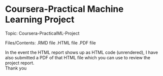 # Coursera-Practical Machine Learning Project
Topic: Coursera-PracticalML-Project

Files/Contents: 
.RMD file
.HTML file
.PDF file

In the event the HTML report shows up as HTML code (unrendered), I have also submitted a PDF of that HTML file which you can use to review the project report. <br>Thank you</br>
